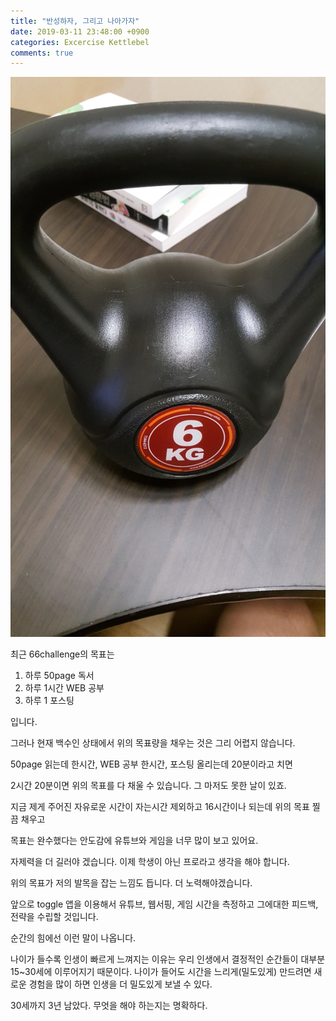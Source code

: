 ```yaml
---
title: "반성하자, 그리고 나아가자"
date: 2019-03-11 23:48:00 +0900
categories: Excercise Kettlebel
comments: true
---
```


![images](https://github.com/DeveloperKHJ/DeveloperKHJ.github.io/blob/master/_images/kettlebell.jpg?raw=true)

최근 66challenge의 목표는

1. 하루 50page 독서
2. 하루 1시간 WEB 공부
3. 하루 1 포스팅

입니다.

그러나 현재 백수인 상태에서 위의 목표량을 채우는 것은 그리 어렵지 않습니다.

50page 읽는데 한시간, WEB 공부 한시간, 포스팅 올리는데 20분이라고 치면

2시간 20분이면 위의 목표를 다 채울 수 있습니다. 그 마저도 못한 날이 있죠.

지금 제게 주어진 자유로운 시간이 자는시간 제외하고 16시간이나 되는데 위의 목표 찔끔 채우고 

목표는 완수했다는 안도감에 유튜브와 게임을 너무 많이 보고 있어요. 

자제력을 더 길러야 겠습니다. 이제 학생이 아닌 프로라고 생각을 해야 합니다.

위의 목표가 저의 발목을 잡는 느낌도 듭니다. 더 노력해야겠습니다. 

앞으로 toggle 앱을 이용해서 유튜브, 웹서핑, 게임 시간을 측정하고 그에대한 피드백, 전략을 수립할 것입니다.

순간의 힘에선 이런 말이 나옵니다.

나이가 들수록 인생이 빠르게 느껴지는 이유는 우리 인생에서 결정적인 순간들이 대부분 15~30세에 이루어지기 때문이다. 나이가 들어도 시간을 느리게(밀도있게) 만드려면 새로운 경험을 많이 하면 인생을 더 밀도있게 보낼 수 있다.

30세까지 3년 남았다. 무엇을 해야 하는지는 명확하다.



